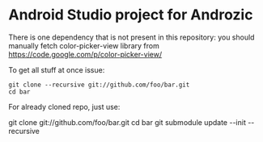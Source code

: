 Android Studio project for Androzic
===================================

There is one dependency that is not present in this repository: you should manually fetch color-picker-view library from https://code.google.com/p/color-picker-view/

To get all stuff at once issue:

    git clone --recursive git://github.com/foo/bar.git
    cd bar

For already cloned repo, just use:

   git clone git://github.com/foo/bar.git
   cd bar
   git submodule update --init --recursive
